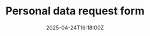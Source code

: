 ---
title: Personal data request form
linkTitle: Personal data request form
date: '2025-04-24T16:18:00Z'
weight: 1
description: No content
draft: false
ref: personal-data-request-form
---
